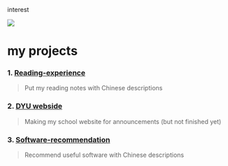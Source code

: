 <div>interest</div>

![](https://media.tenor.com/bhVEt__Nyu8AAAAM/vibe.gif)

# my projects
### 1. [Reading-experience](https://github.com/ddk070/Reading-experience)
> Put my reading notes with Chinese descriptions
### 2. [DYU webside](https://github.com/ddk070/webside)
> Making my school website for announcements (but not finished yet)
### 3. [Software-recommendation](https://github.com/ddk070/Software-recommendation)
> Recommend useful software with Chinese descriptions
